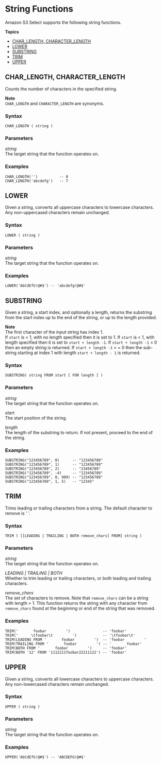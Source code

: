 # String Functions<a name="s3-glacier-select-sql-reference-string"></a>

Amazon S3 Select supports the following string functions\.

**Topics**
+ [CHAR\_LENGTH, CHARACTER\_LENGTH](#s3-glacier-select-sql-reference-char-length)
+ [LOWER](#s3-glacier-select-sql-reference-lower)
+ [SUBSTRING](#s3-glacier-select-sql-reference-substring)
+ [TRIM](#s3-glacier-select-sql-reference-trim)
+ [UPPER](#s3-glacier-select-sql-reference-upper)

## CHAR\_LENGTH, CHARACTER\_LENGTH<a name="s3-glacier-select-sql-reference-char-length"></a>

Counts the number of characters in the specified string\.

**Note**  
`CHAR_LENGTH` and `CHARACTER_LENGTH` are synonyms\.

### Syntax<a name="s3-glacier-select-sql-reference-char-length-syntax"></a>

```
CHAR_LENGTH ( string )
```

### Parameters<a name="s3-glacier-select-sql-reference-char-length-parameters"></a>

 *string*   
The target string that the function operates on\.

### Examples<a name="s3-glacier-select-sql-reference-char-length-examples"></a>

```
CHAR_LENGTH('')          -- 0
CHAR_LENGTH('abcdefg')   -- 7
```

## LOWER<a name="s3-glacier-select-sql-reference-lower"></a>

Given a string, converts all uppercase characters to lowercase characters\. Any non\-uppercased characters remain unchanged\.

### Syntax<a name="s3-glacier-select-sql-reference-lower-syntax"></a>

```
LOWER ( string )
```

### Parameters<a name="s3-glacier-select-sql-reference-lower-parameters"></a>

 *string*   
The target string that the function operates on\.

### Examples<a name="s3-glacier-select-sql-reference-lower-examples"></a>

```
LOWER('AbCdEfG!@#$') -- 'abcdefg!@#$'
```

## SUBSTRING<a name="s3-glacier-select-sql-reference-substring"></a>

Given a string, a start index, and optionally a length, returns the substring from the start index up to the end of the string, or up to the length provided\.

**Note**  
The first character of the input string has index 1\.  
 If `start` is < 1, with no length specified then it is set to 1\. 
 If `start` is < 1, with length specified then it is set to `start + length -1`\. 
 If `start + length -1` < 0 then an empty string is returned\. 
 If `start + length -1` > = 0 then the sub\-string starting at index 1 with length `start + length - 1` is returned\. 

### Syntax<a name="s3-glacier-select-sql-reference-substring-syntax"></a>

```
SUBSTRING( string FROM start [ FOR length ] )
```

### Parameters<a name="s3-glacier-select-sql-reference-substring-parameters"></a>

 *string*   
The target string that the function operates on\.

 *start*   
The start position of the string\.

 *length*   
The length of the substring to return\. If not present, proceed to the end of the string\.

### Examples<a name="s3-glacier-select-sql-reference-substring-examples"></a>

```
SUBSTRING("123456789", 0)      -- "123456789"
SUBSTRING("123456789", 1)      -- "123456789"
SUBSTRING("123456789", 2)      -- "23456789"
SUBSTRING("123456789", -4)     -- "123456789"
SUBSTRING("123456789", 0, 999) -- "123456789" 
SUBSTRING("123456789", 1, 5)   -- "12345"
```

## TRIM<a name="s3-glacier-select-sql-reference-trim"></a>

Trims leading or trailing characters from a string\. The default character to remove is ' '\.

### Syntax<a name="s3-glacier-select-sql-reference-trim-syntax"></a>

```
TRIM ( [[LEADING | TRAILING | BOTH remove_chars] FROM] string )
```

### Parameters<a name="s3-glacier-select-sql-reference-trim-parameters"></a>

 *string*   
The target string that the function operates on\.

 *LEADING \| TRAILING \| BOTH*   
Whether to trim leading or trailing characters, or both leading and trailing characters\.

 *remove\_chars*   
The set of characters to remove\. Note that `remove_chars` can be a string with length > 1\. This function returns the string with any character from `remove_chars` found at the beginning or end of the string that was removed\.

### Examples<a name="s3-glacier-select-sql-reference-trim-examples"></a>

```
TRIM('       foobar         ')               -- 'foobar'
TRIM('      \tfoobar\t         ')            -- '\tfoobar\t'
TRIM(LEADING FROM '       foobar         ')  -- 'foobar         '
TRIM(TRAILING FROM '       foobar         ') -- '       foobar'
TRIM(BOTH FROM '       foobar         ')     -- 'foobar'
TRIM(BOTH '12' FROM '1112211foobar22211122') -- 'foobar'
```

## UPPER<a name="s3-glacier-select-sql-reference-upper"></a>

Given a string, converts all lowercase characters to uppercase characters\. Any non\-lowercased characters remain unchanged\.

### Syntax<a name="s3-glacier-select-sql-reference-upper-syntax"></a>

```
UPPER ( string )
```

### Parameters<a name="s3-glacier-select-sql-reference-upper-parameters"></a>

 *string*   
The target string that the function operates on\.

### Examples<a name="s3-glacier-select-sql-reference-upper-examples"></a>

```
UPPER('AbCdEfG!@#$') -- 'ABCDEFG!@#$'
```